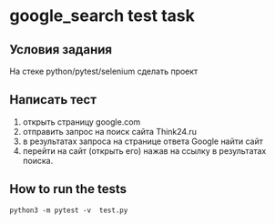 # google_search test task
## Условия задания
  На стеке python/pytest/selenium сделать проект
## Написать тест  
 1) открыть страницу google.com
 2) отправить запрос на поиск сайта Think24.ru
 3) в результатах запроса на странице ответа Google найти сайт
 4) перейти на сайт (открыть его) нажав на ссылку в результатах поиска.

## How to run the tests

``` 
python3 -m pytest -v  test.py
```

